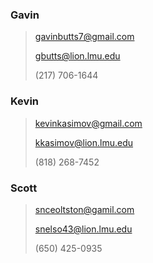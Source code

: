 ### Gavin
> gavinbutts7@gmail.com
> 
> gbutts@lion.lmu.edu
> 
> (217) 706-1644
> 

### Kevin
> kevinkasimov@gmail.com
> 
> kkasimov@lion.lmu.edu
> 
> (818) 268-7452
> 

### Scott
> snceoltston@gamil.com
> 
> snelso43@lion.lmu.edu
> 
> (650) 425-0935
> 
